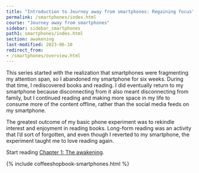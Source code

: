 ```yaml
---
title: "Introduction to Journey away from smartphones: Regaining focus"
permalink: /smartphones/index.html
course: "Journey away from smartphones"
sidebar: sidebar_smartphones
path1: smartphones/index.html
section: awakening
last-modified: 2023-06-10
redirect_from:
- /smartphones/overview.html
---
```


This series started with the realization that smartphones were fragmenting my attention span, so I abandoned my smartphone for six weeks. During that time, I rediscovered books and reading. I did eventually return to my smartphone because disconnecting from it also meant disconnecting from family, but I continued reading and making more space in my life to consume more of the content offline, rather than the social media feeds on my smartphone. 

The greatest outcome of my basic phone experiment was to rekindle interest and enjoyment in reading books. Long-form reading was an activity that I’d sort of forgotten, and even though I reverted to my smartphone, the experiment taught me to love reading again. 

Start reading [Chapter 1: The awakening](/smartphones/awakening.html).

{% include coffeeshopbook-smartphones.html %}